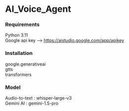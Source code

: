 # AI_Voice_Agent

### Requirements  
Python 3.11  
Google api key  -->  https://aistudio.google.com/app/apikey  
### Installation  
google.generativeai  
gtts  
transformers    
### Model  
Audio-to-text : whisper-large-v3  
Gemini AI : gemini-1.5-pro
